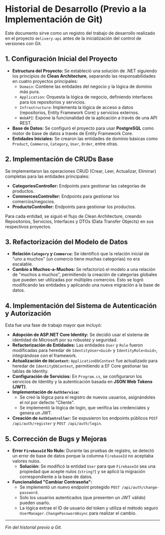 # Historial de Desarrollo (Previo a la Implementación de Git)

Este documento sirve como un registro del trabajo de desarrollo realizado en el proyecto `delivery-api` antes de la inicialización del control de versiones con Git.

## 1. Configuración Inicial del Proyecto

- **Estructura del Proyecto:** Se estableció una solución de .NET siguiendo los principios de **Clean Architecture**, separando las responsabilidades en cuatro proyectos principales:
    - `Domain`: Contiene las entidades del negocio y la lógica de dominio más pura.
    - `Application`: Orquesta la lógica de negocio, definiendo interfaces para los repositorios y servicios.
    - `Infrastructure`: Implementa la lógica de acceso a datos (repositorios, Entity Framework Core) y servicios externos.
    - `WebAPI`: Expone la funcionalidad de la aplicación a través de una API REST.
- **Base de Datos:** Se configuró el proyecto para usar **PostgreSQL** como motor de base de datos a través de Entity Framework Core.
- **Entidades Iniciales:** Se crearon las entidades de dominio básicas como `Product`, `Commerce`, `Category`, `User`, `Order`, entre otras.

## 2. Implementación de CRUDs Base

Se implementaron las operaciones CRUD (Crear, Leer, Actualizar, Eliminar) completas para las entidades principales:

- **CategoriesController:** Endpoints para gestionar las categorías de productos.
- **CommercesController:** Endpoints para gestionar los comercios/negocios.
- **ProductsController:** Endpoints para gestionar los productos.

Para cada entidad, se siguió el flujo de Clean Architecture, creando Repositorios, Servicios, Interfaces y DTOs (Data Transfer Objects) en sus respectivos proyectos.

## 3. Refactorización del Modelo de Datos

- **Relación `Category` y `Commerce`:** Se identificó que la relación inicial de "uno a muchos" (un comercio tiene muchas categorías) no era escalable.
- **Cambio a Muchos-a-Muchos:** Se refactorizó el modelo a una relación de "muchos a muchos", permitiendo la creación de categorías globales que pueden ser utilizadas por múltiples comercios. Esto se logró modificando las entidades y aplicando una nueva migración a la base de datos.

## 4. Implementación del Sistema de Autenticación y Autorización

Esta fue una fase de trabajo mayor que incluyó:

- **Adopción de ASP.NET Core Identity:** Se decidió usar el sistema de identidad de Microsoft por su robustez y seguridad.
- **Refactorización de Entidades:** Las entidades `User` y `Role` fueron modificadas para heredar de `IdentityUser<Guid>` y `IdentityRole<Guid>`, integrándose con el framework.
- **Actualización de `DbContext`:** `ApplicationDbContext` fue actualizado para heredar de `IdentityDbContext`, permitiendo a EF Core gestionar las tablas de Identity.
- **Configuración de Servicios:** En `Program.cs`, se configuraron los servicios de Identity y la autenticación basada en **JSON Web Tokens (JWT)**.
- **Implementación de `AuthService`:**
    - Se creó la lógica para el registro de nuevos usuarios, asignándoles el rol por defecto "Cliente".
    - Se implementó la lógica de login, que verifica las credenciales y genera un JWT.
- **Creación de `AuthController`:** Se expusieron los endpoints públicos `POST /api/auth/register` y `POST /api/auth/login`.

## 5. Corrección de Bugs y Mejoras

- **Error `FirebaseId` No Nulo:** Durante las pruebas de registro, se detectó un error de base de datos porque la columna `FirebaseId` no aceptaba valores nulos.
    - **Solución:** Se modificó la entidad `User` para que `FirebaseId` sea una propiedad que acepte nulos (`string?`) y se aplicó la migración correspondiente a la base de datos.
- **Funcionalidad "Cambiar Contraseña":**
    - Se implementó un nuevo endpoint protegido `POST /api/auth/change-password`.
    - Solo los usuarios autenticados (que presenten un JWT válido) pueden usarlo.
    - La lógica extrae el ID de usuario del token y utiliza el método seguro `UserManager.ChangePasswordAsync` para realizar el cambio.

---
*Fin del historial previo a Git.*
